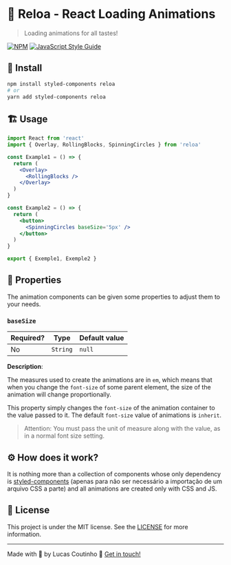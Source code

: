 # :movie_camera: Reloa - React Loading Animations

> Loading animations for all tastes!

[![NPM](https://img.shields.io/npm/v/reloa.svg)](https://www.npmjs.com/package/reloa) [![JavaScript Style Guide](https://img.shields.io/badge/code_style-standard-brightgreen.svg)](https://standardjs.com)

## :articulated_lorry: Install

```bash
npm install styled-components reloa
# or
yarn add styled-components reloa
```

## :building_construction: Usage

```jsx
import React from 'react'
import { Overlay, RollingBlocks, SpinningCircles } from 'reloa'

const Example1 = () => {
  return (
    <Overlay>
      <RollingBlocks />
    </Overlay>
  )
}

const Example2 = () => {
  return (
    <button>
      <SpinningCircles baseSize='5px' />
    </button>
  )
}

export { Exemple1, Exemple2 }
```

## :jigsaw: Properties

The animation components can be given some properties to adjust them to your needs.

### `baseSize`

| Required? | Type     | Default value |
| --------- | -------- | ------------- |
| No        | `String` | `null`        |

**Description**:

The measures used to create the animations are in `em`, which means that when you change the `font-size` of some parent element, the size of the animation will change proportionally.

This property simply changes the `font-size` of the animation container to the value passed to it. The default `font-size` value of animations is `inherit`.

> Attention: You must pass the unit of measure along with the value, as in a normal font size setting.

## :gear: How does it work?

It is nothing more than a collection of components whose only dependency is [styled-components](https://styled-components.com) (apenas para não ser necessário a importação de um arquivo CSS a parte) and all animations are created only with CSS and JS.

## :memo: License

This project is under the MIT license. See the [LICENSE](LICENSE) for more information.

---

Made with :white_heart: by Lucas Coutinho :wave: [Get in touch!](https://github.com/lucasmc64)
